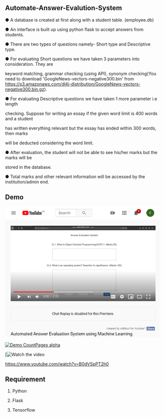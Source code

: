 ## Automate-Answer-Evalution-System
● A database is created at first along with a student table. (employee.db)

● An interface is built up using python flask to accept answers from students.

● There are two types of questions namely- Short type and Descriptive type.

● For evaluating Short questions we have taken 3 parameters into consideration. They are

keyword matching, grammar checking (using API), synonym checking(You need to download 'GoogleNews-vectors-negative300.bin' from https://s3.amazonaws.com/dl4j-distribution/GoogleNews-vectors-negative300.bin.gz).

● For evaluating Descriptive questions we have taken 1 more parameter i.e length

checking. Suppose for writing an essay if the given word limit is 400 words and a student

has written everything relevant but the essay has ended within 300 words, then marks

will be deducted considering the word limit.

● After evaluation, the student will not be able to see his/her marks but the marks will be

stored in the database.

● Total marks and other relevant information will be accessed by the institution/admin end.

## Demo


[![Watch the video](Screenshot/Screenshot%20(1005).png)](https://youtu.be/vt5fpE0bzSY)

[![Demo CountPages alpha](https://share.gifyoutube.com/KzB6Gb.gif)](https://www.youtube.com/watch?v=B0dVSpPT2h0)

[![Watch the video](https://www.youtube.com/watch?v=B0dVSpPT2h0)

https://www.youtube.com/watch?v=B0dVSpPT2h0


## Requirement 

1. Python

2. Flask

3. Tensorflow


